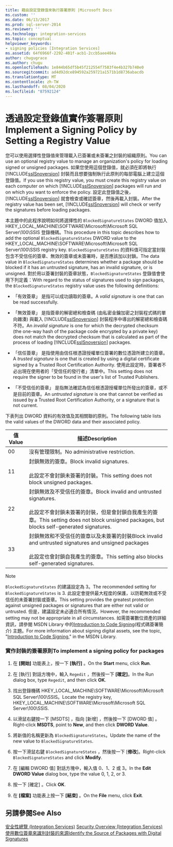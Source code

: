 ```yaml
---
title: 藉由設定登錄值來執行簽署原則 |Microsoft Docs
ms.custom: ''
ms.date: 06/13/2017
ms.prod: sql-server-2014
ms.reviewer: ''
ms.technology: integration-services
ms.topic: conceptual
helpviewer_keywords:
- signing policies [Integration Services]
ms.assetid: 64f6966f-2292-401f-acb1-2ccb5aee484a
author: chugugrace
ms.author: chugu
ms.openlocfilehash: 1e844b65df5b45f212554f7583f4e4b327b740e0
ms.sourcegitcommit: ad4d92dce894592a259721a1571b1d8736abacdb
ms.translationtype: MT
ms.contentlocale: zh-TW
ms.lasthandoff: 08/04/2020
ms.locfileid: "87592124"
---
```

# <a name="implement-a-signing-policy-by-setting-a-registry-value"></a><span data-ttu-id="ef860-102">透過設定登錄值實作簽署原則</span><span class="sxs-lookup"><span data-stu-id="ef860-102">Implement a Signing Policy by Setting a Registry Value</span></span>
  <span data-ttu-id="ef860-103">您可以使用選擇性登錄值來管理載入已簽署或未簽署之封裝的組織原則。</span><span class="sxs-lookup"><span data-stu-id="ef860-103">You can use an optional registry value to manage an organization's policy for loading signed or unsigned packages.</span></span> <span data-ttu-id="ef860-104">如果您使用這個登錄值，就必須在即將執行 [!INCLUDE[ssISnoversion](../includes/ssisnoversion-md.md)] 封裝而且想要強制執行此原則的每部電腦上建立這個登錄值。</span><span class="sxs-lookup"><span data-stu-id="ef860-104">If you use this registry value, you must create this registry value on each computer on which [!INCLUDE[ssISnoversion](../includes/ssisnoversion-md.md)] packages will run and on which you want to enforce the policy.</span></span> <span data-ttu-id="ef860-105">設定此登錄值之後， [!INCLUDE[ssISnoversion](../includes/ssisnoversion-md.md)] 就會檢查或確認簽章，然後再載入封裝。</span><span class="sxs-lookup"><span data-stu-id="ef860-105">After the registry value has been set, [!INCLUDE[ssISnoversion](../includes/ssisnoversion-md.md)] will check or verify the signatures before loading packages.</span></span>  
  
 <span data-ttu-id="ef860-106">本主題中的此程序說明如何將選擇性的 `BlockedSignatureStates` DWORD 值加入 HKEY_LOCAL_MACHINE\SOFTWARE\Microsoft\Microsoft SQL Server\100\SSIS 登錄機碼。</span><span class="sxs-lookup"><span data-stu-id="ef860-106">This procedure in this topic describes how to add the optional `BlockedSignatureStates` DWORD value to the HKEY_LOCAL_MACHINE\SOFTWARE\Microsoft\Microsoft SQL Server\100\SSIS registry key.</span></span> <span data-ttu-id="ef860-107">`BlockedSignatureStates` 的資料值可指定當封裝包含不受信任的簽章、無效的簽章或未簽署時，是否應該加以封鎖。</span><span class="sxs-lookup"><span data-stu-id="ef860-107">The data value in `BlockedSignatureStates` determines whether a package should be blocked if it has an untrusted signature, has an invalid signature, or is unsigned.</span></span> <span data-ttu-id="ef860-108">對於用以簽署封裝的簽章狀態，`BlockedSignatureStates` 登錄值會使用下列定義：</span><span class="sxs-lookup"><span data-stu-id="ef860-108">With regard to the status of signatures used to sign packages, the `BlockedSignatureStates` registry value uses the following definitions:</span></span>  
  
-   <span data-ttu-id="ef860-109">「有效簽章」  是指可以成功讀取的簽章。</span><span class="sxs-lookup"><span data-stu-id="ef860-109">A *valid signature* is one that can be read successfully.</span></span>  
  
-   <span data-ttu-id="ef860-110">「無效簽章」  是指簽章的解密總和檢查碼 (由私密金鑰加密之封裝程式碼的單向雜湊) 與載入 [!INCLUDE[ssISnoversion](../includes/ssisnoversion-md.md)] 封裝程序中導出的解密總和檢查碼不符。</span><span class="sxs-lookup"><span data-stu-id="ef860-110">An *invalid signature* is one for which the decrypted checksum (the one-way hash of the package code encrypted by a private key) does not match the decrypted checksum that is calculated as part of the process of loading [!INCLUDE[ssISnoversion](../includes/ssisnoversion-md.md)] packages.</span></span>  
  
-   <span data-ttu-id="ef860-111">「信任簽章」  是指使用由信任根憑證授權單位簽署的數位憑證所建立的簽章。</span><span class="sxs-lookup"><span data-stu-id="ef860-111">A *trusted signature* is one that is created by using a digital certificate signed by a Trusted Root Certification Authority.</span></span> <span data-ttu-id="ef860-112">使用此設定時，簽署者不必出現在使用者的「受信任的發行者」清單中。</span><span class="sxs-lookup"><span data-stu-id="ef860-112">This setting does not require the signer to be found in the user's list of Trusted Publishers.</span></span>  
  
-   <span data-ttu-id="ef860-113">「不受信任的簽章」  是指無法確認為信任根憑證授權單位所發出的簽章，或不是目前的簽章。</span><span class="sxs-lookup"><span data-stu-id="ef860-113">An *untrusted signature* is one that cannot be verified as issued by a Trusted Root Certification Authority, or a signature that is not current.</span></span>  
  
 <span data-ttu-id="ef860-114">下表列出 DWORD 資料的有效值及其相關聯的原則。</span><span class="sxs-lookup"><span data-stu-id="ef860-114">The following table lists the valid values of the DWORD data and their associated policy.</span></span>  
  
|<span data-ttu-id="ef860-115">值</span><span class="sxs-lookup"><span data-stu-id="ef860-115">Value</span></span>|<span data-ttu-id="ef860-116">描述</span><span class="sxs-lookup"><span data-stu-id="ef860-116">Description</span></span>|  
|-----------|-----------------|  
|<span data-ttu-id="ef860-117">0</span><span class="sxs-lookup"><span data-stu-id="ef860-117">0</span></span>|<span data-ttu-id="ef860-118">沒有管理限制。</span><span class="sxs-lookup"><span data-stu-id="ef860-118">No administrative restriction.</span></span>|  
|<span data-ttu-id="ef860-119">1</span><span class="sxs-lookup"><span data-stu-id="ef860-119">1</span></span>|<span data-ttu-id="ef860-120">封鎖無效的簽章。</span><span class="sxs-lookup"><span data-stu-id="ef860-120">Block invalid signatures.</span></span><br /><br /> <span data-ttu-id="ef860-121">此設定不會封鎖未簽署的封裝。</span><span class="sxs-lookup"><span data-stu-id="ef860-121">This setting does not block unsigned packages.</span></span>|  
|<span data-ttu-id="ef860-122">2</span><span class="sxs-lookup"><span data-stu-id="ef860-122">2</span></span>|<span data-ttu-id="ef860-123">封鎖無效及不受信任的簽章。</span><span class="sxs-lookup"><span data-stu-id="ef860-123">Block invalid and untrusted signatures.</span></span><br /><br /> <span data-ttu-id="ef860-124">此設定不會封鎖未簽署的封裝，但是會封鎖自我產生的簽章。</span><span class="sxs-lookup"><span data-stu-id="ef860-124">This setting does not block unsigned packages, but blocks self-generated signatures.</span></span>|  
|<span data-ttu-id="ef860-125">3</span><span class="sxs-lookup"><span data-stu-id="ef860-125">3</span></span>|<span data-ttu-id="ef860-126">封鎖無效和不受信任的簽章以及未簽署的封裝</span><span class="sxs-lookup"><span data-stu-id="ef860-126">Block invalid and untrusted signatures and unsigned packages</span></span><br /><br /> <span data-ttu-id="ef860-127">此設定也會封鎖自我產生的簽章。</span><span class="sxs-lookup"><span data-stu-id="ef860-127">This setting also blocks self-generated signatures.</span></span>|  
  
> [!NOTE]  
>  <span data-ttu-id="ef860-128">`BlockedSignatureStates` 的建議設定為 3。</span><span class="sxs-lookup"><span data-stu-id="ef860-128">The recommended setting for `BlockedSignatureStates` is 3.</span></span> <span data-ttu-id="ef860-129">此設定會提供最大程度的保護，以防範無效或不受信任的未簽署封裝或簽章。</span><span class="sxs-lookup"><span data-stu-id="ef860-129">This setting provides the greatest protection against unsigned packages or signatures that are either not valid or untrusted.</span></span> <span data-ttu-id="ef860-130">但是，建議設定未必適合所有情況。</span><span class="sxs-lookup"><span data-stu-id="ef860-130">However, the recommended setting may not be appropriate in all circumstances.</span></span> <span data-ttu-id="ef860-131">如需簽署數位資產的詳細資訊，請參閱 MSDN Library 中的[Introduction to Code Signing](https://go.microsoft.com/fwlink/?LinkId=51414)(程式碼簽署簡介) 主題。</span><span class="sxs-lookup"><span data-stu-id="ef860-131">For more information about signing digital assets, see the topic, "[Introduction to Code Signing](https://go.microsoft.com/fwlink/?LinkId=51414)," in the MSDN Library.</span></span>  
  
### <a name="to-implement-a-signing-policy-for-packages"></a><span data-ttu-id="ef860-132">實作封裝的簽署原則</span><span class="sxs-lookup"><span data-stu-id="ef860-132">To implement a signing policy for packages</span></span>  
  
1.  <span data-ttu-id="ef860-133">在 **[開始]** 功能表上，按一下 **[執行]** 。</span><span class="sxs-lookup"><span data-stu-id="ef860-133">On the **Start** menu, click **Run**.</span></span>  
  
2.  <span data-ttu-id="ef860-134">在 [執行] 對話方塊中，輸入 `Regedit` ，然後按一下 **[確定]**。</span><span class="sxs-lookup"><span data-stu-id="ef860-134">In the Run dialog box, type `Regedit`, and then click **OK**.</span></span>  
  
3.  <span data-ttu-id="ef860-135">找出登錄機碼 HKEY_LOCAL_MACHINE\SOFTWARE\Microsoft\Microsoft SQL Server\100\SSIS。</span><span class="sxs-lookup"><span data-stu-id="ef860-135">Locate the registry key, HKEY_LOCAL_MACHINE\SOFTWARE\Microsoft\Microsoft SQL Server\100\SSIS.</span></span>  
  
4.  <span data-ttu-id="ef860-136">以滑鼠右鍵按一下 [MSDTS]  ，指向 [新增]  ，然後按一下 [DWORD 值]  。</span><span class="sxs-lookup"><span data-stu-id="ef860-136">Right-click **MSDTS**, point to **New**, and then click **DWORD Value**.</span></span>  
  
5.  <span data-ttu-id="ef860-137">將新值的名稱更新為 `BlockedSignatureStates`。</span><span class="sxs-lookup"><span data-stu-id="ef860-137">Update the name of the new value to `BlockedSignatureStates`.</span></span>  
  
6.  <span data-ttu-id="ef860-138">按一下滑鼠右鍵 `BlockedSignatureStates` ，然後按一下 [**修改**]。</span><span class="sxs-lookup"><span data-stu-id="ef860-138">Right-click `BlockedSignatureStates` and click **Modify**.</span></span>  
  
7.  <span data-ttu-id="ef860-139">在 [編輯 DWORD 值]  對話方塊中，輸入值 0、1、2 或 3。</span><span class="sxs-lookup"><span data-stu-id="ef860-139">In the **Edit DWORD Value** dialog box, type the value 0, 1, 2, or 3.</span></span>  
  
8.  <span data-ttu-id="ef860-140">按一下 [確定]  。</span><span class="sxs-lookup"><span data-stu-id="ef860-140">Click **OK**.</span></span>  
  
9. <span data-ttu-id="ef860-141">在 **[檔案]** 功能表上按一下 **[結束]** 。</span><span class="sxs-lookup"><span data-stu-id="ef860-141">On the **File** menu, click **Exit**.</span></span>  
  
## <a name="see-also"></a><span data-ttu-id="ef860-142">另請參閱</span><span class="sxs-lookup"><span data-stu-id="ef860-142">See Also</span></span>  
 <span data-ttu-id="ef860-143">[安全性總覽 &#40;Integration Services&#41;](security/security-overview-integration-services.md) </span><span class="sxs-lookup"><span data-stu-id="ef860-143">[Security Overview &#40;Integration Services&#41;](security/security-overview-integration-services.md) </span></span>  
 [<span data-ttu-id="ef860-144">使用數位簽章來識別封裝的來源</span><span class="sxs-lookup"><span data-stu-id="ef860-144">Identify the Source of Packages with Digital Signatures</span></span>](security/identify-the-source-of-packages-with-digital-signatures.md)  
  
  
